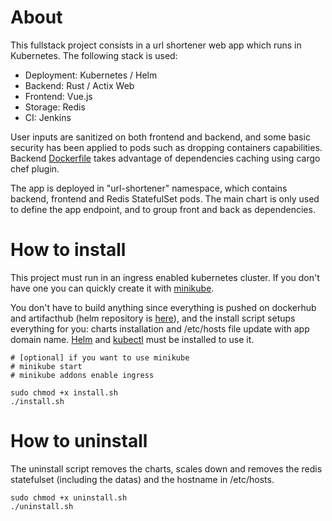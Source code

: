 # About

This fullstack project consists in a url shortener web app which runs in Kubernetes.
The following stack is used:
- Deployment: Kubernetes / Helm
- Backend: Rust / Actix Web
- Frontend: Vue.js
- Storage: Redis
- CI: Jenkins

User inputs are sanitized on both frontend and backend, and some basic security has been applied to pods such as dropping containers capabilities.
Backend [Dockerfile](backend/Dockerfile) takes advantage of dependencies caching using cargo chef plugin.

The app is deployed in "url-shortener" namespace, which contains backend, frontend and Redis StatefulSet pods.
The main chart is only used to define the app endpoint, and to group front and back as dependencies.

# How to install

This project must run in an ingress enabled kubernetes cluster. If you don't have one you can quickly create it with [minikube](https://minikube.sigs.k8s.io/docs/start/).

You don't have to build anything since everything is pushed on dockerhub and artifacthub (helm repository is [here](https://github.com/danieldidiobalsamo/helm-charts-repo)), and the install script setups everything for you: charts installation and /etc/hosts file update with app domain name. 
[Helm](https://helm.sh/docs/intro/quickstart/) and [kubectl](https://kubernetes.io/docs/tasks/tools/) must be installed to use it.

~~~
# [optional] if you want to use minikube
# minikube start
# minikube addons enable ingress

sudo chmod +x install.sh
./install.sh
~~~

# How to uninstall

The uninstall script removes the charts, scales down and removes the redis statefulset (including the datas) and the hostname in /etc/hosts.

~~~
sudo chmod +x uninstall.sh
./uninstall.sh
~~~